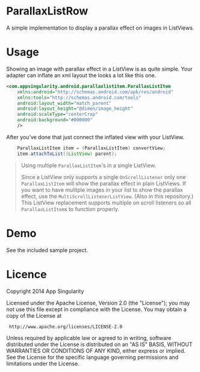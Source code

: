 ParallaxListRow
===============

A simple implementation to display a parallax effect on images in ListViews.

Usage
=====
Showing an image with parallax effect in a ListView is as quite simple.
Your adapter can inflate an xml layout the looks a lot like this one.
```xml
<com.appsingularity.android.parallaxlistitem.ParallaxListItem 
    xmlns:android="http://schemas.android.com/apk/res/android"
    xmlns:tools="http://schemas.android.com/tools"
    android:layout_width="match_parent"
    android:layout_height="@dimen/image_height"
    android:scaleType="centerCrop"
    android:background="#000000"
    />
```
After you've done that just connect the inflated view with your ListView.
```java
    ParallaxListItem item = (ParallaxListItem) convertView;
    item.attachToList((ListView) parent);
```

> Using multiple `ParallaxListItem`'s in a single ListView.
>
> Since a ListView only supports a single `OnScrollListener` only one `ParallaxListItem` will show the parallax effect in plain ListViews.
> If you want to have mulitple images in your list to show the parallax effect, use the `MultiScrollListenerListView`. (Also in this repository.)
> This ListView replacement supports multiple on scroll listeners so all `ParallaxListItem`s to function properly.

Demo
====
See the included sample project.

Licence
=======
 Copyright 2014 App Singularity
 
 Licensed under the Apache License, Version 2.0 (the "License");
 you may not use this file except in compliance with the License.
 You may obtain a copy of the License at
 
     http://www.apache.org/licenses/LICENSE-2.0
 
 Unless required by applicable law or agreed to in writing, software
 distributed under the License is distributed on an "AS IS" BASIS,
 WITHOUT WARRANTIES OR CONDITIONS OF ANY KIND, either express or implied.
 See the License for the specific language governing permissions and
 limitations under the License.
 
